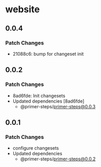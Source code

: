 # website

## 0.0.4

### Patch Changes

- 21088c6: bump for changeset init

## 0.0.2

### Patch Changes

- 8ad6fde: Init changesets
- Updated dependencies [8ad6fde]
  - @primer-steps/primer-steps@0.0.3

## 0.0.1

### Patch Changes

- configure changesets
- Updated dependencies
  - @primer-steps/primer-steps@0.0.2
